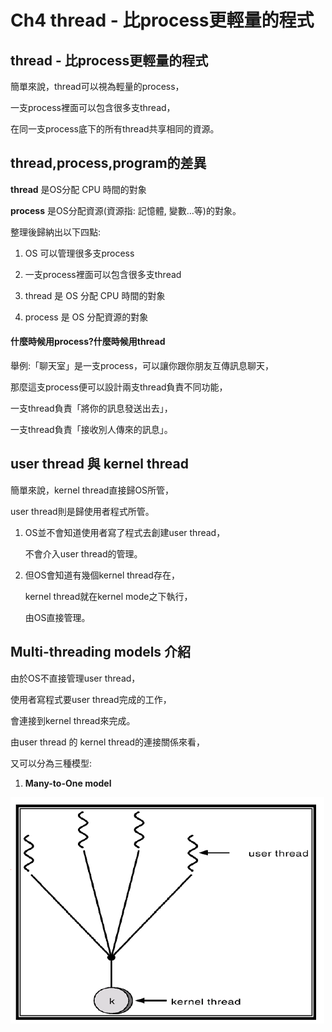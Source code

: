 Ch4 thread - 比process更輕量的程式
===

## thread - 比process更輕量的程式

簡單來說，thread可以視為輕量的process，

一支process裡面可以包含很多支thread，

在同一支process底下的所有thread共享相同的資源。

## **thread,process,program的差異**

**thread** 是OS分配 CPU 時間的對象

**process** 是OS分配資源(資源指: 記憶體, 變數…等)的對象。

整理後歸納出以下四點:

1. OS 可以管理很多支process

2. 一支process裡面可以包含很多支thread

3. thread 是 OS 分配 CPU 時間的對象

4. process 是 OS 分配資源的對象

#### **什麼時候用process?什麼時候用thread**

舉例:「聊天室」是一支process，可以讓你跟你朋友互傳訊息聊天，

那麼這支process便可以設計兩支thread負責不同功能，

一支thread負責「將你的訊息發送出去」，

一支thread負責「接收別人傳來的訊息」。

## **user thread 與 kernel thread**

簡單來說，kernel thread直接歸OS所管，

user thread則是歸使用者程式所管。

1. OS並不會知道使用者寫了程式去創建user thread，

    不會介入user thread的管理。

2. 但OS會知道有幾個kernel thread存在，

    kernel thread就在kernel mode之下執行，

    由OS直接管理。
    
## **Multi-threading models 介紹**

由於OS不直接管理user thread，

使用者寫程式要user thread完成的工作，

會連接到kernel thread來完成。

由user thread 的 kernel thread的連接關係來看，

又可以分為三種模型:

1. **Many-to-One model**

![image](https://github.com/TiaoTiao87/sp108b/blob/master/final/IMG/Ch0401.png)


